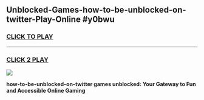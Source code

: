 
## Unblocked-Games-how-to-be-unblocked-on-twitter-Play-Online #y0bwu
<h3>
<a href="https://news.freeplayer.one?title=how-to-be-unblocked-on-twitter&ref=3">CLICK TO PLAY</a></h3>
<hr>

<h3>
<a href="https://news.freeplayer.one?title=how-to-be-unblocked-on-twitter&ref=3">CLICK 2 PLAY</a>
  
</h3>

<a href="https://news.freeplayer.one?title=how-to-be-unblocked-on-twitter&ref=3"><img src="https://clearcache.store/games.png"></a>


**how-to-be-unblocked-on-twitter games unblocked: Your Gateway to Fun and Accessible Online Gaming**
